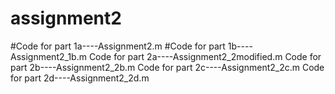 # assignment2
#Code for part 1a----Assignment2.m
#Code for part 1b----Assignment2_1b.m
Code for part 2a----Assignment2_2modified.m
Code for part 2b----Assignment2_2b.m
Code for part 2c----Assignment2_2c.m
Code for part 2d----Assignment2_2d.m
